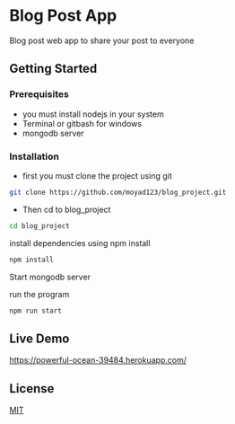 # Blog Post App
Blog post web app to share your post to everyone
## Getting Started

### Prerequisites
* you must install nodejs in your system
* Terminal or gitbash for windows
* mongodb server
### Installation

* first you must clone the project using git

```bash
git clone https://github.com/moyad123/blog_project.git
```
* Then cd to blog_project

```bash
cd blog_project
```
install dependencies using npm install

```bash
npm install
```

Start mongodb server

run the program

```bash
npm run start
```

## Live Demo
https://powerful-ocean-39484.herokuapp.com/
## License
[MIT](https://choosealicense.com/licenses/mit/)
